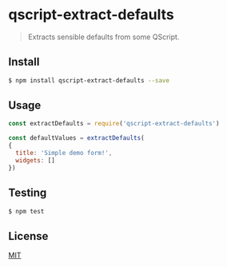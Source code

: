 # qscript-extract-defaults

> Extracts sensible defaults from some QScript.

## <a name="install"></a>Install
```bash
$ npm install qscript-extract-defaults --save
```

## <a name="usage"></a>Usage

```javascript
const extractDefaults = require('qscript-extract-defaults')

const defaultValues = extractDefaults(
{
  title: 'Simple demo form!',
  widgets: []
})

```

## <a name="test"></a>Testing

```bash
$ npm test
```

## <a name="license"></a>License
[MIT](https://github.com/wmfs/qscript/blob/master/LICENSE)
